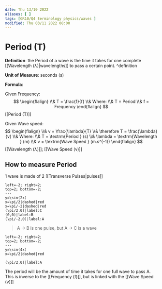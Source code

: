 ```yaml
---
date: Thu 13/10 2022
aliases: [ ]
tags: [GR10/Q4 terminology physics/waves ]
modified: Thu 03/11 2022 08:00
---
```

# Period (T)
**Definition**: the Period of a wave is the time it takes for one complete [[Wavelength (λ)|wavelengths]] to pass a certain point. ^definition

**Unit of Measure**: seconds (s)

**Formula**: 

Given Frequency:
$$
\begin{flalign}
\\& T = \frac{1}{f}
\\& Where:
\\& T = Period
\\& f = Frequency
\end{flalign}
$$
[[Period (T)]]

Given Wave speed:
$$
\begin{flalign}
\\& v = \frac{\lambda}{T}
\\& \therefore T = \frac{\lambda}{v}
\\& Where:
\\& T = \textrm{Period } (s)
\\& \lambda = \textrm{Wavelength } (m)
\\& v = \textrm{Wave Speed } (m.s^{-1})
\end{flalign}
$$
[[Wavelength (λ)]]; [[Wave Speed (v)]]
## How to measure Period
1 wave is made of 2 [[Transverse Pulses|pulses]]
```desmos-graph
left=-2; right=2;
top=2; bottom=-2;
---
y=\sin(2x)
x=\pi/2|dashed|red
x=\pi/-2|dashed|red
(\pi/2,0)|label:C
(0,0)|label:B
(\pi/-2,0)|label:A
```
> A → B is one pulse, but A → C is a wave

```desmos-graph
left=-2; right=2;
top=2; bottom=-2;
---
y=\sin(4x)
x=\pi/2|dashed|red

(\pi/2,0)|label:A
```
The period will be the amount of time it takes for one full wave to pass A. This is inverse to the [[Frequency (f)]], but is linked with the [[Wave Speed (v)]]